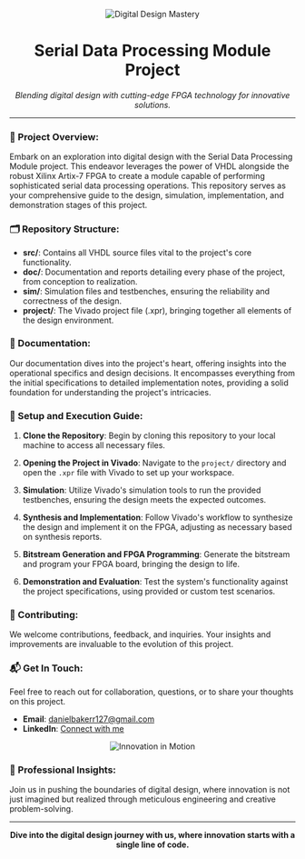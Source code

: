 <p align="center">
  <img src="https://media.giphy.com/media/xT9IgzoKnwFNmISR8I/giphy.gif" alt="Digital Design Mastery" />
</p>

<h1 align="center">Serial Data Processing Module Project</h1>

<div align="center">
  <i>Blending digital design with cutting-edge FPGA technology for innovative solutions.</i>
</div>

---

### 📖 Project Overview:
Embark on an exploration into digital design with the Serial Data Processing Module project. This endeavor leverages the power of VHDL alongside the robust Xilinx Artix-7 FPGA to create a module capable of performing sophisticated serial data processing operations. This repository serves as your comprehensive guide to the design, simulation, implementation, and demonstration stages of this project.

### 🗂 Repository Structure:
- **src/**: Contains all VHDL source files vital to the project's core functionality.
- **doc/**: Documentation and reports detailing every phase of the project, from conception to realization.
- **sim/**: Simulation files and testbenches, ensuring the reliability and correctness of the design.
- **project/**: The Vivado project file (.xpr), bringing together all elements of the design environment.

### 📘 Documentation:
Our documentation dives into the project's heart, offering insights into the operational specifics and design decisions. It encompasses everything from the initial specifications to detailed implementation notes, providing a solid foundation for understanding the project's intricacies.

### 🔧 Setup and Execution Guide:

1. **Clone the Repository**: Begin by cloning this repository to your local machine to access all necessary files.

2. **Opening the Project in Vivado**: Navigate to the `project/` directory and open the `.xpr` file with Vivado to set up your workspace.

3. **Simulation**: Utilize Vivado's simulation tools to run the provided testbenches, ensuring the design meets the expected outcomes.

4. **Synthesis and Implementation**: Follow Vivado's workflow to synthesize the design and implement it on the FPGA, adjusting as necessary based on synthesis reports.

5. **Bitstream Generation and FPGA Programming**: Generate the bitstream and program your FPGA board, bringing the design to life.

6. **Demonstration and Evaluation**: Test the system's functionality against the project specifications, using provided or custom test scenarios.

### 🤝 Contributing:
We welcome contributions, feedback, and inquiries. Your insights and improvements are invaluable to the evolution of this project.

### 📬 Get In Touch:
Feel free to reach out for collaboration, questions, or to share your thoughts on this project.
- **Email**: [danielbakerr127@gmail.com](mailto:danielbakerr127@gmail.com)
- **LinkedIn**: [Connect with me](https://linkedin.com/in/danb127)

<p align="center">
  <img src="https://media.giphy.com/media/3ohhwytHcusSCXXOUg/giphy.gif" alt="Innovation in Motion" />
</p>

### 💼 Professional Insights:
Join us in pushing the boundaries of digital design, where innovation is not just imagined but realized through meticulous engineering and creative problem-solving.

---

<p align="center">
  <b>Dive into the digital design journey with us, where innovation starts with a single line of code.</b>
</p>
